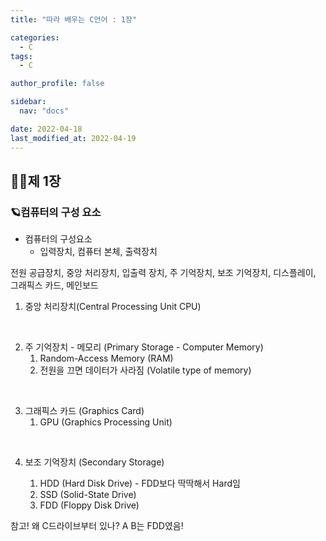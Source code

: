 ```yaml
---
title: "따라 배우는 C언어 : 1장"

categories:
  - C
tags:
  - C

author_profile: false

sidebar:
  nav: "docs"

date: 2022-04-18
last_modified_at: 2022-04-19
---
```



## 🙇‍♀️제 1장


### 🪐컴퓨터의 구성 요소

* 컴퓨터의 구성요소
    - 입력장치, 컴퓨터 본체, 출력장치

전원 공급장치, 중앙 처리장치, 입출력 장치, 주 기억장치, 보조 기억장치, 디스플레이, 그래픽스 카드, 메인보드

1. 중앙 처리장치(Central Processing Unit CPU)

<br>

2. 주 기억장치 - 메모리 (Primary Storage - Computer Memory)
    1) Random-Access Memory (RAM)
    2) 전원을 끄면 데이터가 사라짐 (Volatile type of memory)

<br>

3. 그래픽스 카드 (Graphics Card)
    1) GPU (Graphics Processing Unit)

<br>

4. 보조 기억장치 (Secondary Storage)

    1) HDD (Hard Disk Drive) - FDD보다 딱딱해서 Hard임
    2) SSD (Solid-State Drive)
    3) FDD (Floppy Disk Drive)

참고!
왜 C드라이브부터 있나?
A B는 FDD였음!